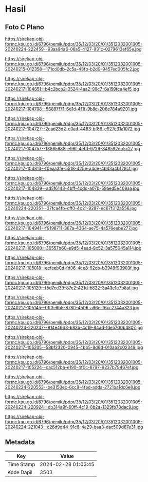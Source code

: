 # Hasil

## Foto C Plano

https://sirekap-obj-formc.kpu.go.id/6796/pemilu/pdpr/35/12/03/20/01/3512032001005-20240224-222459--93aa64a6-06a5-4127-931c-0279613ef65e.jpg

https://sirekap-obj-formc.kpu.go.id/6796/pemilu/pdpr/35/12/03/20/01/3512032001005-20240215-012358--171cd0db-2c5a-43fb-b2d9-9457ed005fc2.jpg

https://sirekap-obj-formc.kpu.go.id/6796/pemilu/pdpr/35/12/03/20/01/3512032001005-20240217-104651--b4c2bcb2-3524-4aa2-96c7-6a159fca4ef5.jpg

https://sirekap-obj-formc.kpu.go.id/6796/pemilu/pdpr/35/12/03/20/01/3512032001005-20240217-104708--56897f71-6d1d-4f1f-9b8c-206e784a9201.jpg

https://sirekap-obj-formc.kpu.go.id/6796/pemilu/pdpr/35/12/03/20/01/3512032001005-20240217-104727--2ead23d2-e0ad-4463-bf88-e927c31a1072.jpg

https://sirekap-obj-formc.kpu.go.id/6796/pemilu/pdpr/35/12/03/20/01/3512032001005-20240217-104757--18865688-e98f-4eb1-9726-348592eb5c27.jpg

https://sirekap-obj-formc.kpu.go.id/6796/pemilu/pdpr/35/12/03/20/01/3512032001005-20240217-104813--f0eaa3fe-5518-425e-a4de-4b43a4b128cf.jpg

https://sirekap-obj-formc.kpu.go.id/6796/pemilu/pdpr/35/12/03/20/01/3512032001005-20240217-104839--ad5f6143-4bff-4cdd-a07b-59aed5e409aa.jpg

https://sirekap-obj-formc.kpu.go.id/6796/pemilu/pdpr/35/12/03/20/01/3512032001005-20240224-220351--37fca4fb-cff0-4c21-9287-ec67f312a556.jpg

https://sirekap-obj-formc.kpu.go.id/6796/pemilu/pdpr/35/12/03/20/01/3512032001005-20240217-104941--f9198711-387a-4364-ae75-4a576eebe277.jpg

https://sirekap-obj-formc.kpu.go.id/6796/pemilu/pdpr/35/12/03/20/01/3512032001005-20240217-105000--36557b60-e9d5-4ead-9c52-3a575045a114.jpg

https://sirekap-obj-formc.kpu.go.id/6796/pemilu/pdpr/35/12/03/20/01/3512032001005-20240217-105018--ecfeeb0d-fd06-4ce8-92cb-b3949f93903f.jpg

https://sirekap-obj-formc.kpu.go.id/6796/pemilu/pdpr/35/12/03/20/01/3512032001005-20240217-105129--f5d7cd39-87e2-421d-b822-3a43e1e7b8af.jpg

https://sirekap-obj-formc.kpu.go.id/6796/pemilu/pdpr/35/12/03/20/01/3512032001005-20240217-105145--0ff3e6b5-8780-4506-a96e-f6cc2744a323.jpg

https://sirekap-obj-formc.kpu.go.id/6796/pemilu/pdpr/35/12/03/20/01/3512032001005-20240224-220247--814e4663-b83b-4c19-84ad-fde5700b4807.jpg

https://sirekap-obj-formc.kpu.go.id/6796/pemilu/pdpr/35/12/03/20/01/3512032001005-20240217-105205--58bf2320-0945-4bb5-8d6d-010ab2c02349.jpg

https://sirekap-obj-formc.kpu.go.id/6796/pemilu/pdpr/35/12/03/20/01/3512032001005-20240217-105224--cac512ba-e190-4f0c-8797-9237b79467ef.jpg

https://sirekap-obj-formc.kpu.go.id/6796/pemilu/pdpr/35/12/03/20/01/3512032001005-20240224-220553--be3150ec-6cc8-4fed-adda-2721ba1dc6e8.jpg

https://sirekap-obj-formc.kpu.go.id/6796/pemilu/pdpr/35/12/03/20/01/3512032001005-20240224-220924--db314a9f-60ff-4c19-8b2a-1329fb70dac9.jpg

https://sirekap-obj-formc.kpu.go.id/6796/pemilu/pdpr/35/12/03/20/01/3512032001005-20240224-221043--c26d9d44-91c8-4e29-baa3-dac509d67e31.jpg


## Metadata

| Key        | Value               |
| ---------- | ------------------- |
| Time Stamp | 2024-02-28 01:03:45 |
| Kode Dapil | 3503                |



